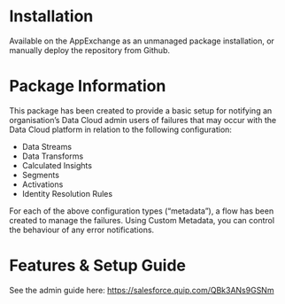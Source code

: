 # Installation
Available on the AppExchange as an unmanaged package installation, or manually deploy the repository from Github.

# Package Information

This package has been created to provide a basic setup for notifying an organisation’s Data Cloud admin users of failures that may occur with the Data Cloud platform in relation to the following configuration:

* Data Streams
* Data Transforms
* Calculated Insights
* Segments
* Activations
* Identity Resolution Rules

For each of the above configuration types (“metadata”), a flow has been created to manage the failures. Using Custom Metadata, you can control the behaviour of any error notifications.

# Features & Setup Guide
See the admin guide here: https://salesforce.quip.com/QBk3ANs9GSNm